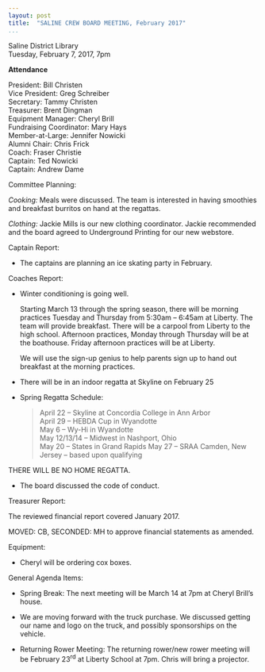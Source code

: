 ```yaml
---
layout: post  
title:  "SALINE CREW BOARD MEETING, February 2017"  
...
```


Saline District Library  
Tuesday, February 7, 2017, 7pm

**Attendance**

President: Bill Christen  
Vice President: Greg Schreiber  
Secretary: Tammy Christen  
Treasurer: Brent Dingman  
Equipment Manager: Cheryl Brill  
Fundraising Coordinator: Mary Hays  
Member-at-Large: Jennifer Nowicki  
Alumni Chair: Chris Frick  
Coach: Fraser Christie  
Captain: Ted Nowicki  
Captain: Andrew Dame

Committee Planning:

*Cooking:* Meals were discussed. The team is interested in having
smoothies and breakfast burritos on hand at the regattas.

*Clothing:* Jackie Mills is our new clothing coordinator. Jackie
recommended and the board agreed to Underground Printing for our new
webstore.

Captain Report:

-   The captains are planning an ice skating party in February.

Coaches Report:

-   Winter conditioning is going well.

    Starting March 13 through the spring season, there will be morning
    practices Tuesday and Thursday from 5:30am – 6:45am at Liberty. The
    team will provide breakfast. There will be a carpool from Liberty to
    the high school. Afternoon practices, Monday through Thursday will
    be at the boathouse. Friday afternoon practices will be at Liberty.

    We will use the sign-up genius to help parents sign up to hand out
    breakfast at the morning practices.

-   There will be in an indoor regatta at Skyline on February 25

-   Spring Regatta Schedule:

    > April 22 – Skyline at Concordia College in Ann Arbor  
    > April 29 – HEBDA Cup in Wyandotte  
    > May 6 – Wy-Hi in Wyandotte  
    > May 12/13/14 – Midwest in Nashport, Ohio  
    > May 20 – States in Grand Rapids May 27 – SRAA Camden, New Jersey –
    > based upon qualifying

THERE WILL BE NO HOME REGATTA.

-   The board discussed the code of conduct.

Treasurer Report:

The reviewed financial report covered January 2017.

MOVED: CB, SECONDED: MH to approve financial statements as amended.

Equipment:

-   Cheryl will be ordering cox boxes.

General Agenda Items:

-   Spring Break: The next meeting will be March 14 at 7pm at Cheryl
    Brill’s house.

-   We are moving forward with the truck purchase. We discussed getting
    our name and logo on the truck, and possibly sponsorships on the
    vehicle.

-   Returning Rower Meeting: The returning rower/new rower meeting will
    be February 23<sup>rd</sup> at Liberty School at 7pm. Chris will
    bring a projector.


